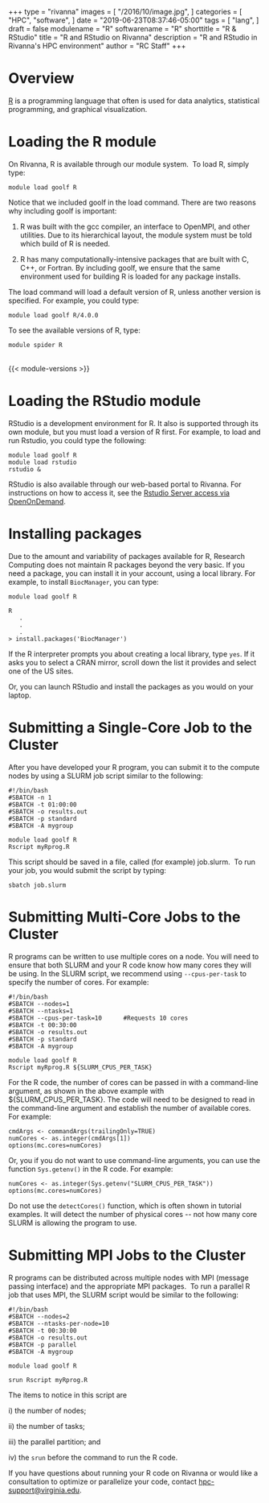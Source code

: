 +++
type = "rivanna"
images = [
  "/2016/10/image.jpg",
]
categories = [
  "HPC",
  "software",
]
date = "2019-06-23T08:37:46-05:00"
tags = [
  "lang",
]
draft = false
modulename = "R"
softwarename = "R"
shorttitle = "R & RStudio"
title = "R and RStudio on Rivanna"
description = "R and RStudio in Rivanna's HPC environment"
author = "RC Staff"
+++

# Overview

[R](https://www.r-project.org/) is a programming language that often is used for data analytics, statistical programming, and graphical visualization.

# Loading the R module
On Rivanna, R is available through our module system.  To load R, simply type:

```
module load goolf R
```

Notice that we included goolf in the load command. There are two reasons why including goolf is important:

1. R was built with the gcc compiler, an interface to OpenMPI, and other utilities.  Due to its hierarchical layout, the module system must be told which build of R is needed.

2. R has many computationally-intensive packages that are built with C, C++, or Fortran. By including goolf, we ensure that the same environment used for building R is loaded for any package installs.

The load command will load a default version of R, unless another version is specified.  For example, you could type:

```
module load goolf R/4.0.0
```

To see the available versions of R, type:

```
module spider R
```

<br>
{{< module-versions >}}

# Loading the RStudio module

RStudio is a development environment for R.  It also is supported through its own module, but you must load a version of R first. For example, to load and run Rstudio, you could type the following:

```
module load goolf R
module load rstudio
rstudio &
```

RStudio is also available through our web-based portal to Rivanna.  For instructions on how to access it, see the [Rstudio Server access via OpenOnDemand](https://www.rc.virginia.edu/userinfo/rivanna/login/#web-based-access).

# Installing packages

Due to the amount and variability of packages available for R, Research Computing does not maintain R packages beyond the very basic.  If you need a package, you can install it in your account, using a local library.  For example, to install `BiocManager`, you can type:

```
module load goolf R
```

```
R
   .
   .
   .
> install.packages('BiocManager')

```

If the R interpreter prompts you about creating a local library, type `yes`.  If it asks you to select a CRAN mirror, scroll down the list it provides and select one of the US sites.

Or, you can launch RStudio and install the packages as you would on your laptop.


# Submitting a Single-Core Job to the Cluster

After you have developed your R program, you can submit it to the compute nodes by using a SLURM job script similar to the following: 

```
#!/bin/bash
#SBATCH -n 1
#SBATCH -t 01:00:00
#SBATCH -o results.out
#SBATCH -p standard
#SBATCH -A mygroup

module load goolf R
Rscript myRprog.R
```

This script should be saved in a file, called (for example) job.slurm.  To run your job, you would submit the script by typing:

```
sbatch job.slurm
```

# Submitting Multi-Core Jobs to the Cluster
R programs can be written to use multiple cores on a node.  You will need to ensure that both SLURM and your R code know how many cores they will be using.  In the SLURM script, we recommend using `--cpus-per-task` to specify the number of cores.  For example:


```
#!/bin/bash
#SBATCH --nodes=1
#SBATCH --ntasks=1
#SBATCH --cpus-per-task=10      #Requests 10 cores
#SBATCH -t 00:30:00
#SBATCH -o results.out
#SBATCH -p standard
#SBATCH -A mygroup

module load goolf R
Rscript myRprog.R ${SLURM_CPUS_PER_TASK}
```

For the R code, the number of cores can be passed in with a command-line argument, as shown in the above example with ${SLURM_CPUS_PER_TASK}.  The code will need to be designed to read in the command-line argument and establish the number of available cores.  For example:


```
cmdArgs <- commandArgs(trailingOnly=TRUE)
numCores <- as.integer(cmdArgs[1])
options(mc.cores=numCores)
```
Or, you if you do not want to use command-line arguments, you can use the function `Sys.getenv()` in the R code.  For example:

```
numCores <- as.integer(Sys.getenv("SLURM_CPUS_PER_TASK"))
options(mc.cores=numCores)

```

Do not use the `detectCores()` function, which is often shown in tutorial examples.  It will detect the number of physical cores -- not how many core SLURM is allowing the program to use.


# Submitting MPI Jobs to the Cluster

R programs can be distributed across multiple nodes with MPI (message passing interface) and the appropriate MPI packages.  To run a parallel R job that uses MPI, the SLURM script would be similar to the following:

```
#!/bin/bash
#SBATCH --nodes=2
#SBATCH --ntasks-per-node=10
#SBATCH -t 00:30:00
#SBATCH -o results.out
#SBATCH -p parallel
#SBATCH -A mygroup

module load goolf R

srun Rscript myRprog.R
```
The items to notice in this script are 

i)   the number of nodes; 

ii)  the number of tasks; 

iii) the parallel partition; and 

iv)  the `srun` before the command to run the R code.



If you have questions about running your R code on Rivanna or would like a consultation to optimize or parallelize your code, contact hpc-support@virginia.edu.
